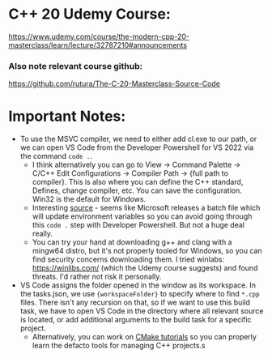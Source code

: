 # C++ 20 Udemy Course:

 https://www.udemy.com/course/the-modern-cpp-20-masterclass/learn/lecture/32787210#announcements

### Also note relevant course github: 

https://github.com/rutura/The-C-20-Masterclass-Source-Code




# Important Notes:

- To use the MSVC compiler, we need to either add cl.exe to our path, or we can open VS Code from the Developer Powershell for VS 2022 via the command `code .`. 
    - I think alternatively you can go to View -> Command Palette -> C/C++ Edit  Configurations -> Compiler Path -> {full path to compiler}. This is also where you can define the C++ standard, Defines, change compiler, etc. You can save the configuration. Win32 is the default for Windows. 
    - Interesting [source](https://stackoverflow.com/questions/50830609/run-cl-exe-from-cmd) - seems like Microsoft releases a batch file which will update environment variables so you can avoid going through this `code .` step with Developer Powershell. But not a huge deal really.
    - You can try your hand at downloading g++ and clang with a mingw64 distro, but it's not properly tooled for Windows, so you can find security concerns downloading them. I tried winlabs: https://winlibs.com/ (which the Udemy course suggests) and found threats. I'd rather not risk it personally.
- VS Code assigns the folder opened in the window as its workspace. In the tasks.json, we use `{workspaceFolder}` to specify where to find `*.cpp` files. There isn't any recursion on that, so if we want to use this build task, we have to open VS Code in the directory where all relevant source is located, or add additional arguments to the build task for a specific project. 
    - Alternatively, you can work on [CMake tutorials](https://cmake.org/cmake/help/latest/guide/tutorial/A%20Basic%20Starting%20Point.html) so you can properly learn the defacto tools for managing C++ projects.s 
